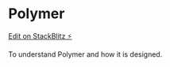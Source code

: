 # Polymer

[Edit on StackBlitz ⚡️](https://stackblitz.com/edit/polymer-empty-starter-7lzcdp)

To understand Polymer and how it is designed.
